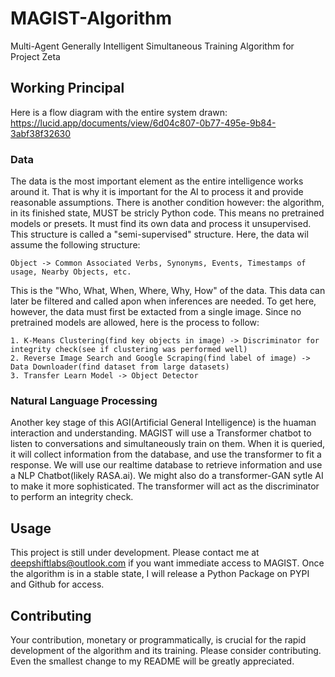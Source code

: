 # MAGIST-Algorithm
Multi-Agent Generally Intelligent Simultaneous Training Algorithm for Project Zeta

## Working Principal
Here is a flow diagram with the entire system drawn:
https://lucid.app/documents/view/6d04c807-0b77-495e-9b84-3abf38f32630

### Data
The data is the most important element as the entire intelligence works around it. That is why it is important for the AI to process it and provide reasonable assumptions. There is another condition however: the algorithm, in its finished state, MUST be stricly Python code. This means no pretrained models or presets. It must find its own data and process it unsupervised. This structure is called a "semi-supervised" structure. Here, the data wil assume the following structure:

```
Object -> Common Associated Verbs, Synonyms, Events, Timestamps of usage, Nearby Objects, etc.
```

This is the "Who, What, When, Where, Why, How" of the data. This data can later be filtered and called apon when inferences are needed. To get here, however, the data must first be extacted from a single image. Since no pretrained models are allowed, here is the process to follow:

```
1. K-Means Clustering(find key objects in image) -> Discriminator for integrity check(see if clustering was performed well)
2. Reverse Image Search and Google Scraping(find label of image) -> Data Downloader(find dataset from large datasets)
3. Transfer Learn Model -> Object Detector
```

### Natural Language Processing
Another key stage of this AGI(Artificial General Intelligence) is the huaman interaction and understanding. MAGIST will use a Transformer chatbot to listen to conversations and simultaneously train on them. When it is queried, it will collect information from the database, and use the transformer to fit a response. We will use our realtime database to retrieve information and use a NLP Chatbot(likely RASA.ai). We might also do a transformer-GAN sytle AI to make it more sophisticated. The transformer will act as the discriminator to perform an integrity check. 

## Usage
This project is still under development. Please contact me at [deepshiftlabs@outlook.com]() if you want immediate access to MAGIST. Once the algorithm is in a stable state, I will release a Python Package on PYPI and Github for access.


## Contributing
Your contribution, monetary or programmatically, is crucial for the rapid development of the algorithm and its training. Please consider contributing. Even the smallest change to my README will be greatly appreciated.
